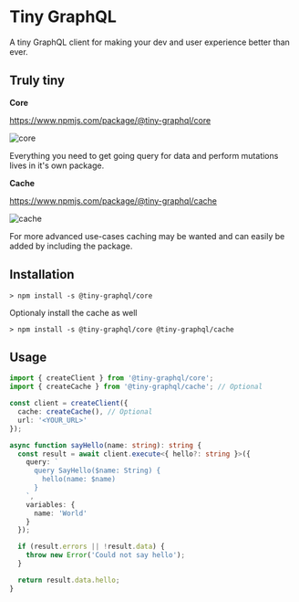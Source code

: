 # Tiny GraphQL

A tiny GraphQL client for making your dev and user experience better than ever.

## Truly tiny

**Core**

https://www.npmjs.com/package/@tiny-graphql/core

![core](https://badgen.net/bundlephobia/minzip/@tiny-graphql/core)

Everything you need to get going query for data and perform mutations lives in it's own package.

**Cache**

https://www.npmjs.com/package/@tiny-graphql/cache

![cache](https://badgen.net/bundlephobia/minzip/@tiny-graphql/cache)

For more advanced use-cases caching may be wanted and can easily be added by including the package.

## Installation

```shell
> npm install -s @tiny-graphql/core
```

Optionaly install the cache as well

```shell
> npm install -s @tiny-graphql/core @tiny-graphql/cache
```

## Usage

```typescript
import { createClient } from '@tiny-graphql/core';
import { createCache } from '@tiny-graphql/cache'; // Optional

const client = createClient({
  cache: createCache(), // Optional
  url: '<YOUR_URL>'
});

async function sayHello(name: string): string {
  const result = await client.execute<{ hello?: string }>({
    query: `
      query SayHello($name: String) {
        hello(name: $name)
      }
    `,
    variables: {
      name: 'World'
    }
  });

  if (result.errors || !result.data) {
    throw new Error('Could not say hello');
  }

  return result.data.hello;
}
```

